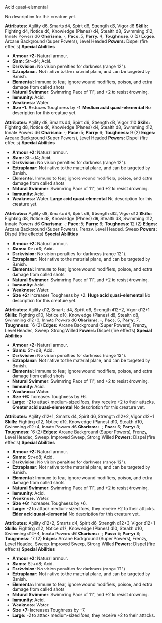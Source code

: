 Acid quasi-elemental

No description for this creature yet.

**Attributes:** Agility d6, Smarts d4, Spirit d6, Strength d6, Vigor d6
**Skills:** Fighting d4, Notice d6, Knowledge (Planes) d4, Stealth d8,
Swimming d12, Innate Powers d6
**Charisma:** -; **Pace:** 5; **Parry:** 4; **Toughness:** 6 (2)
**Edges:** Arcane Background (Super Powers), Level Headed
**Powers:** Dispel (fire effects)
**Special Abilities**
- **Armour +2:** Natural armour.
- **Slam:** Str+d4; Acid.
- **Darkvision:** No vision penalties for darkness (range 12").
- **Extraplanar:** Not native to the material plane, and can be targeted
by Banish.
- **Elemental:** Immune to fear, ignore wound modifiers, poison, and
extra damage from called shots.
- **Natural Swimmer:** Swimming Pace of 11", and +2 to resist
drowning.
- **Immunity:** Acid.
- **Weakness:** Water.
- **Size -1:** Reduces Toughness by -1.
**Medium acid quasi-elemental**
No description for this creature yet.

**Attributes:** Agility d8, Smarts d4, Spirit d6, Strength d8, Vigor
d10
**Skills:** Fighting d8, Notice d6, Knowledge (Planes) d4, Stealth d8,
Swimming d12, Innate Powers d6
**Charisma:** -; **Pace:** 5; **Parry:** 6; **Toughness:** 9 (2)
**Edges:** Arcane Background (Super Powers), Level Headed
**Powers:** Dispel (fire effects)
**Special Abilities**
- **Armour +2:** Natural armour.
- **Slam:** Str+d4; Acid.
- **Darkvision:** No vision penalties for darkness (range 12").
- **Extraplanar:** Not native to the material plane, and can be targeted
by Banish.
- **Elemental:** Immune to fear, ignore wound modifiers, poison, and
extra damage from called shots.
- **Natural Swimmer:** Swimming Pace of 11", and +2 to resist
drowning.
- **Immunity:** Acid.
- **Weakness:** Water.
**Large acid quasi-elemental**
No description for this creature yet.

**Attributes:** Agility d8, Smarts d4, Spirit d6, Strength d12, Vigor
d12
**Skills:** Fighting d8, Notice d8, Knowledge (Planes) d6, Stealth d8,
Swimming d12, Innate Powers d6
**Charisma:** -; **Pace:** 5; **Parry:** 6; **Toughness:** 12 (2)
**Edges:** Arcane Background (Super Powers), Frenzy, Level Headed,
Sweep
**Powers:** Dispel (fire effects)
**Special Abilities**
- **Armour +2:** Natural armour.
- **Slams:** Str+d6; Acid.
- **Darkvision:** No vision penalties for darkness (range 12").
- **Extraplanar:** Not native to the material plane, and can be targeted
by Banish.
- **Elemental:** Immune to fear, ignore wound modifiers, poison, and
extra damage from called shots.
- **Natural Swimmer:** Swimming Pace of 11", and +2 to resist
drowning.
- **Immunity:** Acid.
- **Weakness:** Water.
- **Size +2:** Increases Toughness by +2.
**Huge acid quasi-elemental**
No description for this creature yet.

**Attributes:** Agility d12, Smarts d4, Spirit d6, Strength d12+2, Vigor
d12+1
**Skills:** Fighting d10, Notice d10, Knowledge (Planes) d8, Stealth d8,
Swimming d12+3, Innate Powers d6
**Charisma:** -; **Pace:** 5; **Parry:** 7; **Toughness:** 16 (2)
**Edges:** Arcane Background (Super Powers), Frenzy, Level Headed,
Sweep, Strong Willed
**Powers:** Dispel (fire effects)
**Special Abilities**
- **Armour +2:** Natural armour.
- **Slams:** Str+d8; Acid.
- **Darkvision:** No vision penalties for darkness (range 12").
- **Extraplanar:** Not native to the material plane, and can be targeted
by Banish.
- **Elemental:** Immune to fear, ignore wound modifiers, poison, and
extra damage from called shots.
- **Natural Swimmer:** Swimming Pace of 11", and +2 to resist
drowning.
- **Immunity:** Acid.
- **Weakness:** Water.
- **Size +6:** Increases Toughness by +6.
- **Large:** -2 to attack medium-sized foes, they receive +2 to their
attacks.
**Greater acid quasi-elemental**
No description for this creature yet.

**Attributes:** Agility d12+1, Smarts d4, Spirit d6, Strength d12+2,
Vigor d12+1
**Skills:** Fighting d12, Notice d10, Knowledge (Planes) d10, Stealth
d10, Swimming d12+4, Innate Powers d6
**Charisma:** -; **Pace:** 5; **Parry:** 8; **Toughness:** 16 (2)
**Edges:** Arcane Background (Super Powers), Frenzy, Level Headed,
Sweep, Improved Sweep, Strong Willed
**Powers:** Dispel (fire effects)
**Special Abilities**
- **Armour +2:** Natural armour.
- **Slams:** Str+d8; Acid.
- **Darkvision:** No vision penalties for darkness (range 12").
- **Extraplanar:** Not native to the material plane, and can be targeted
by Banish.
- **Elemental:** Immune to fear, ignore wound modifiers, poison, and
extra damage from called shots.
- **Natural Swimmer:** Swimming Pace of 11", and +2 to resist
drowning.
- **Immunity:** Acid.
- **Weakness:** Water.
- **Size +6:** Increases Toughness by +6.
- **Large:** -2 to attack medium-sized foes, they receive +2 to their
attacks.
**Elder acid quasi-elemental**
No description for this creature yet.

**Attributes:** Agility d12+2, Smarts d4, Spirit d6, Strength d12+3,
Vigor d12+1
**Skills:** Fighting d12, Notice d12, Knowledge (Planes) d10, Stealth
d10, Swimming d12+4, Innate Powers d6
**Charisma:** -; **Pace:** 5; **Parry:** 8; **Toughness:** 17 (2)
**Edges:** Arcane Background (Super Powers), Frenzy, Level Headed,
Sweep, Improved Sweep, Strong Willed
**Powers:** Dispel (fire effects)
**Special Abilities**
- **Armour +2:** Natural armour.
- **Slams:** Str+d8; Acid.
- **Darkvision:** No vision penalties for darkness (range 12").
- **Extraplanar:** Not native to the material plane, and can be targeted
by Banish.
- **Elemental:** Immune to fear, ignore wound modifiers, poison, and
extra damage from called shots.
- **Natural Swimmer:** Swimming Pace of 11", and +2 to resist
drowning.
- **Immunity:** Acid.
- **Weakness:** Water.
- **Size +7:** Increases Toughness by +7.
- **Large:** -2 to attack medium-sized foes, they receive +2 to their
attacks.

